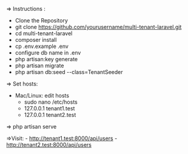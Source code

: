 => Instructions : 
- Clone the Repository
- git clone https://github.com/yourusername/multi-tenant-laravel.git
- cd multi-tenant-laravel
- composer install
- cp .env.example .env
- configure db name in .env
- php artisan:key generate
- php artisan migrate
- php artisan db:seed --class=TenantSeeder


=> Set hosts:
- Mac/Linux: edit hosts
    - sudo nano /etc/hosts
    - 127.0.0.1 tenant1.test
    - 127.0.0.1 tenant2.test

=> php artisan serve

=>Visit:
    - http://tenant1.test:8000/api/users
    - http://tenant2.test:8000/api/users


